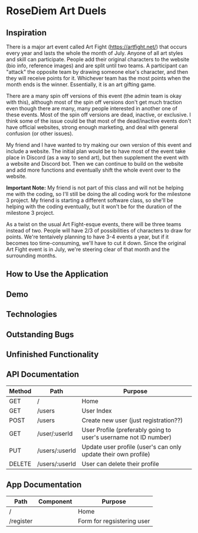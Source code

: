 # RoseDiem Art Duels

## Inspiration
There is a major art event called Art Fight (https://artfight.net/) that occurs every year and lasts the whole the month of July. Anyone of all art styles and skill can participate. People add their original characters to the website (bio info, reference images) and are split until two teams. A participant can "attack" the opposite team by drawing someone else's character, and then they will receive points for it. Whichever team has the most points when the month ends is the winner. Essentially, it is an art gifting game. 

There are a many spin off versions of this event (the admin team is okay with this), although most of the spin off versions don't get much traction even though there are many, many people interested in another one of these events. Most of the spin off versions are dead, inactive, or exclusive. I think some of the issue could be that most of the dead/inactive events don't have official websites, strong enough marketing, and deal with general confusion (or other issues).

My friend and I have wanted to try making our own version of this event and include a website. The initial plan would be to have most of the event take place in Discord (as a way to send art), but then supplement the event with a website and Discord bot. Then we can continue to build on the website and add more functions and eventually shift the whole event over to the website. 

**Important Note:** My friend is not part of this class and will not be helping me with the coding, so I'll still be doing the all coding work for the milestone 3 project. My friend is starting a different software class, so she'll be helping with the coding eventually, but it won't be for the duration of the milestone 3 project.  

As a twist on the usual Art Fight-esque events, there will be three teams instead of two. People will have 2/3 of possibilities of characters to draw for points. We're tentaively planning to have 3-4 events a year, but if it becomes too time-consuming, we'll have to cut it down. Since the original Art Fight event is in July, we're steering clear of that month and the surrounding months.    

## How to Use the Application

## Demo

## Technologies

## Outstanding Bugs

## Unfinished Functionality


## API Documentation
 Method | Path | Purpose
 ------- | ------ | ---------
 GET | / | Home
 GET | /users | User Index
 POST | /users | Create new user (just registration??)
 GET | /user/:userId | User Profile (preferably going to user's username not ID number)
 PUT | /users/:userId | Update user profile (user's can only update their own profile)
 DELETE | /users/:userId | User can delete their profile

## App Documentation
Path | Component | Purpose
----- | ---------- | ------------------|
/ | | Home
/register | | Form for regsistering user
